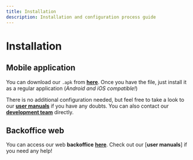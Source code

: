 ```yaml
---
title: Installation
description: Installation and configuration process guide
---
```


<!-- ##################################################################### -->

# Installation

## Mobile application

You can download our `.apk` from [**here**](https://github.com/SeedyFiuba-G8/mobile/releases/download/v1.0/SeedyFiuba-bbfe2e2106f342a1b47cc32479b43cd8-signed.apk). Once you have the file, just install it as a regular application (_Android and iOS compatible!_)

There is no additional configuration needed, but feel free to take a look to our [**user manuals**](manuals.html) if you have any doubts. You can also contact our [**development team**](project.html) directly.

## Backoffice web

You can access our web **backoffice** [**here**](https://sf-tdp2-webadmin.herokuapp.com/). Check out our [**user manuals**] if you need any help!

<!-- ##################################################################### -->
